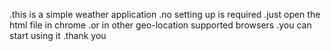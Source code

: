 .this is a simple weather application
.no setting up is required 
.just open the html file in chrome
.or in other geo-location supported browsers
.you can start using it 
.thank you 
